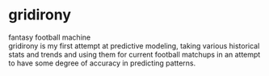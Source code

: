 # gridirony
fantasy football machine  
gridirony is my first attempt at predictive modeling, taking various historical stats and trends and using them for current football matchups in an attempt to have some degree of accuracy in predicting patterns.
